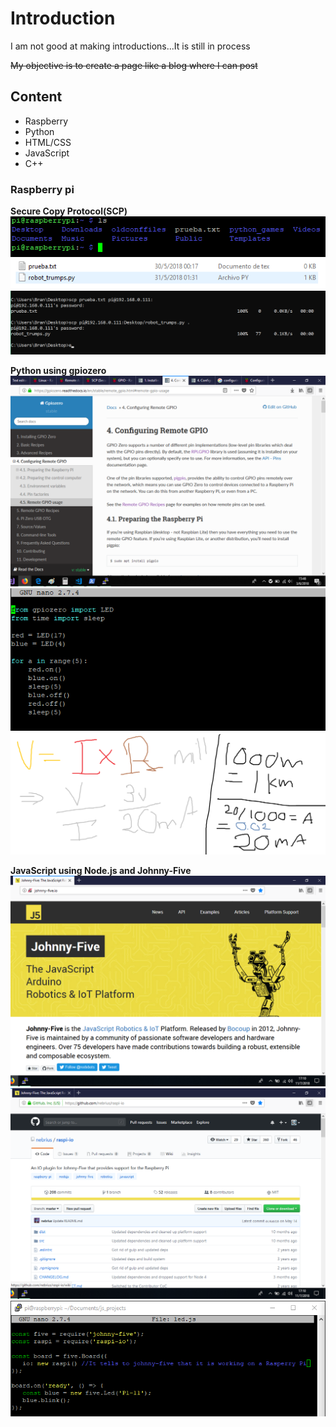 # Introduction

I am not good at making introductions...It is still in process

~~My objective is to create a page like a blog where I can post~~

## Content

* Raspberry
* Python
* HTML/CSS
* JavaScript
* C++

### Raspberry pi
**Secure Copy Protocol(SCP)**
![Raspberry files](graphics/31-05-2018/captura1.png)
![Desktop files](graphics/31-05-2018/captura2.png)
![SCP mechanics](graphics/31-05-2018/captura3.png)

**Python using gpiozero**
![Documentation page](graphics/03-06-2018/captura1.png)
![Code](graphics/03-06-2018/captura2.png)
![Resistance sketch](graphics/03-06-2018/captura3.png)
<!-- ![Raspberry working](graphics/03-06-2018/captura4.png)
![Raspberry working](graphics/03-06-2018/captura5.png) -->

**JavaScript using Node.js and Johnny-Five**
![Johnny-Five](graphics\11-07-2018\captura1.png)
![IO plugin](graphics\11-07-2018\captura2.png)
![Code](graphics\11-07-2018\captura3.png)
<!-- ![Raspberry working](graphics\11-07-2018\captura4.png)
![Raspberry working](graphics\11-07-2018\captura5.png) -->
